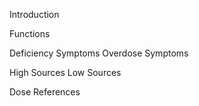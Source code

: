 Introduction

Functions

Deficiency Symptoms
Overdose Symptoms

High Sources
Low Sources

Dose
References